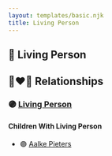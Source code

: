 ```yaml
---
layout: templates/basic.njk
title: Living Person
---
```

## 🔵 Living Person

## 👩‍❤️‍👨 Relationships

### 🟣 [Living Person](/people/5/52450158)

#### Children With Living Person
* 🟣 [Aalke Pieters](/people/7/70796984)